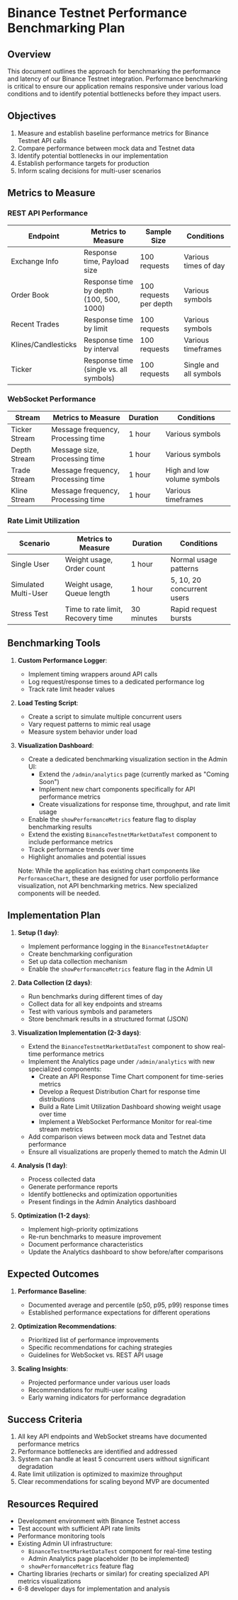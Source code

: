 # Binance Testnet Performance Benchmarking Plan

## Overview

This document outlines the approach for benchmarking the performance and latency of our Binance Testnet integration. Performance benchmarking is critical to ensure our application remains responsive under various load conditions and to identify potential bottlenecks before they impact users.

## Objectives

1. Measure and establish baseline performance metrics for Binance Testnet API calls
2. Compare performance between mock data and Testnet data
3. Identify potential bottlenecks in our implementation
4. Establish performance targets for production
5. Inform scaling decisions for multi-user scenarios

## Metrics to Measure

### REST API Performance

| Endpoint            | Metrics to Measure                      | Sample Size            | Conditions             |
| ------------------- | --------------------------------------- | ---------------------- | ---------------------- |
| Exchange Info       | Response time, Payload size             | 100 requests           | Various times of day   |
| Order Book          | Response time by depth (100, 500, 1000) | 100 requests per depth | Various symbols        |
| Recent Trades       | Response time by limit                  | 100 requests           | Various symbols        |
| Klines/Candlesticks | Response time by interval               | 100 requests           | Various timeframes     |
| Ticker              | Response time (single vs. all symbols)  | 100 requests           | Single and all symbols |

### WebSocket Performance

| Stream        | Metrics to Measure                 | Duration | Conditions                  |
| ------------- | ---------------------------------- | -------- | --------------------------- |
| Ticker Stream | Message frequency, Processing time | 1 hour   | Various symbols             |
| Depth Stream  | Message size, Processing time      | 1 hour   | Various symbols             |
| Trade Stream  | Message frequency, Processing time | 1 hour   | High and low volume symbols |
| Kline Stream  | Message frequency, Processing time | 1 hour   | Various timeframes          |

### Rate Limit Utilization

| Scenario             | Metrics to Measure                | Duration   | Conditions                 |
| -------------------- | --------------------------------- | ---------- | -------------------------- |
| Single User          | Weight usage, Order count         | 1 hour     | Normal usage patterns      |
| Simulated Multi-User | Weight usage, Queue length        | 1 hour     | 5, 10, 20 concurrent users |
| Stress Test          | Time to rate limit, Recovery time | 30 minutes | Rapid request bursts       |

## Benchmarking Tools

1. **Custom Performance Logger**:

   - Implement timing wrappers around API calls
   - Log request/response times to a dedicated performance log
   - Track rate limit header values

2. **Load Testing Script**:

   - Create a script to simulate multiple concurrent users
   - Vary request patterns to mimic real usage
   - Measure system behavior under load

3. **Visualization Dashboard**:

   - Create a dedicated benchmarking visualization section in the Admin UI:
     - Extend the `/admin/analytics` page (currently marked as "Coming Soon")
     - Implement new chart components specifically for API performance metrics
     - Create visualizations for response time, throughput, and rate limit usage
   - Enable the `showPerformanceMetrics` feature flag to display benchmarking results
   - Extend the existing `BinanceTestnetMarketDataTest` component to include performance metrics
   - Track performance trends over time
   - Highlight anomalies and potential issues

   Note: While the application has existing chart components like `PerformanceChart`, these are designed for user portfolio performance visualization, not API benchmarking metrics. New specialized components will be needed.

## Implementation Plan

1. **Setup (1 day)**:

   - Implement performance logging in the `BinanceTestnetAdapter`
   - Create benchmarking configuration
   - Set up data collection mechanism
   - Enable the `showPerformanceMetrics` feature flag in the Admin UI

2. **Data Collection (2 days)**:

   - Run benchmarks during different times of day
   - Collect data for all key endpoints and streams
   - Test with various symbols and parameters
   - Store benchmark results in a structured format (JSON)

3. **Visualization Implementation (2-3 days)**:

   - Extend the `BinanceTestnetMarketDataTest` component to show real-time performance metrics
   - Implement the Analytics page under `/admin/analytics` with new specialized components:
     - Create an API Response Time Chart component for time-series metrics
     - Develop a Request Distribution Chart for response time distributions
     - Build a Rate Limit Utilization Dashboard showing weight usage over time
     - Implement a WebSocket Performance Monitor for real-time stream metrics
   - Add comparison views between mock data and Testnet data performance
   - Ensure all visualizations are properly themed to match the Admin UI

4. **Analysis (1 day)**:

   - Process collected data
   - Generate performance reports
   - Identify bottlenecks and optimization opportunities
   - Present findings in the Admin Analytics dashboard

5. **Optimization (1-2 days)**:
   - Implement high-priority optimizations
   - Re-run benchmarks to measure improvement
   - Document performance characteristics
   - Update the Analytics dashboard to show before/after comparisons

## Expected Outcomes

1. **Performance Baseline**:

   - Documented average and percentile (p50, p95, p99) response times
   - Established performance expectations for different operations

2. **Optimization Recommendations**:

   - Prioritized list of performance improvements
   - Specific recommendations for caching strategies
   - Guidelines for WebSocket vs. REST API usage

3. **Scaling Insights**:
   - Projected performance under various user loads
   - Recommendations for multi-user scaling
   - Early warning indicators for performance degradation

## Success Criteria

1. All key API endpoints and WebSocket streams have documented performance metrics
2. Performance bottlenecks are identified and addressed
3. System can handle at least 5 concurrent users without significant degradation
4. Rate limit utilization is optimized to maximize throughput
5. Clear recommendations for scaling beyond MVP are documented

## Resources Required

- Development environment with Binance Testnet access
- Test account with sufficient API rate limits
- Performance monitoring tools
- Existing Admin UI infrastructure:
  - `BinanceTestnetMarketDataTest` component for real-time testing
  - Admin Analytics page placeholder (to be implemented)
  - `showPerformanceMetrics` feature flag
- Charting libraries (recharts or similar) for creating specialized API metrics visualizations
- 6-8 developer days for implementation and analysis
